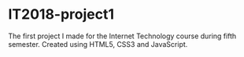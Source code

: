 # IT2018-project1
The first project I made for the Internet Technology course during fifth semester.
Created using HTML5, CSS3 and JavaScript.  
